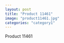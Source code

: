 ```yaml
---
layout: post
title: "Product 11461"
image: "product11461.jpg"
categories: "category1"
---
```

Product 11461
